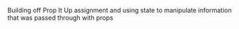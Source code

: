 Building off Prop It Up assignment and using state to manipulate information that was passed through with props